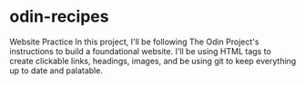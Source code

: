 # odin-recipes
Website Practice
In this project, I'll be following The Odin Project's instructions to build a foundational website. I'll 
be using HTML tags to create clickable links, headings, images, and be using git to keep everything up to 
date and palatable.

